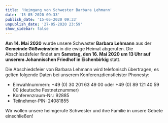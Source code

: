 ```yaml
---
title: 'Heimgang von Schwester Barbara Lehmann'
date: '15-05-2020 09:33'
publish_date: '15-05-2020 09:33'
unpublish_date: '27-05-2020 23:59'
show_sidebar: false
---
```


**Am 14. Mai 2020** wurde unsere Schwaster **Barbara Lehmann** aus der **Gemeinde Gößweinstein** in die ewige Heimat abgerufen. Die Abschiesdsfeier findet am **Samstag, den 16. Mai 2020 um 13 Uhr auf unserem Johannischen Friedhof in Eichenbirkig** statt.

Die Abschiedsfeier von Barbara Lehmann wird telefonisch übertragen; es gelten folgende Daten bei unserem Konferenzdienstleister Phonesty:
* Einwahlnummern: +49 (0) 30 201 63 49 00 oder +49 (0) 89 121 40 59 00 (deutsche Festnetznummer)
* Konferenzraum-Nr.: 92885
* Teilnehmer-PIN: 24081855
 
Wir wollen unsere heimgerufe Schwester und ihre Familie in unsere Gebete einschließen!